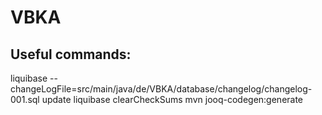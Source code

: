 # VBKA

## Useful commands:
liquibase --changeLogFile=src/main/java/de/VBKA/database/changelog/changelog-001.sql update
liquibase clearCheckSums 
mvn jooq-codegen:generate 

